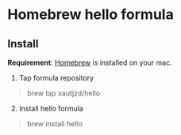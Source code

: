 # Homebrew hello formula

## Install

**Requirement**: [Homebrew](https://brew.sh/) is installed on your mac.

1. Tap formula repository

> brew tap xautjzd/hello

2. Install hello formula

> brew install hello

